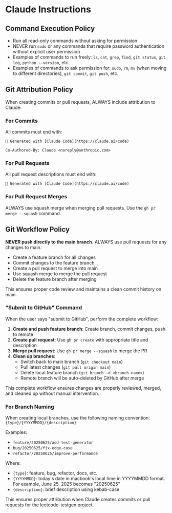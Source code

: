 # Claude Instructions

## Command Execution Policy
- Run all read-only commands without asking for permission
- NEVER run `sudo` or any commands that require password authentication without explicit user permission
- Examples of commands to run freely: `ls`, `cat`, `grep`, `find`, `git status`, `git log`, `python --version`, etc.
- Examples of commands to ask permission for: `sudo`, `rm`, `mv` (when moving to different directories), `git commit`, `git push`, etc.

## Git Attribution Policy
When creating commits or pull requests, ALWAYS include attribution to Claude:

### For Commits
All commits must end with:
```
🤖 Generated with [Claude Code](https://claude.ai/code)

Co-Authored-By: Claude <noreply@anthropic.com>
```

### For Pull Requests
All pull request descriptions must end with:
```
🤖 Generated with [Claude Code](https://claude.ai/code)
```

### For Pull Request Merges
ALWAYS use squash merge when merging pull requests. Use the `gh pr merge --squash` command.

## Git Workflow Policy
**NEVER push directly to the main branch.** ALWAYS use pull requests for any changes to main.

- Create a feature branch for all changes
- Commit changes to the feature branch
- Create a pull request to merge into main
- Use squash merge to merge the pull request
- Delete the feature branch after merging

This ensures proper code review and maintains a clean commit history on main.

### "Submit to GitHub" Command
When the user says "submit to GitHub", perform the complete workflow:

1. **Create and push feature branch**: Create branch, commit changes, push to remote
2. **Create pull request**: Use `gh pr create` with appropriate title and description
3. **Merge pull request**: Use `gh pr merge --squash` to merge the PR
4. **Clean up branches**: 
   - Switch back to main branch (`git checkout main`)
   - Pull latest changes (`git pull origin main`)
   - Delete local feature branch (`git branch -d <branch-name>`)
   - Remote branch will be auto-deleted by GitHub after merge

This complete workflow ensures changes are properly reviewed, merged, and cleaned up without manual intervention.

### For Branch Naming
When creating local branches, use the following naming convention:
`{type}/{YYYYMMDD}/{description}`

Examples:
- `feature/20250625/add-test-generator`
- `bug/20250625/fix-edge-case`
- `refactor/20250625/improve-performance`

Where:
- `{type}`: feature, bug, refactor, docs, etc.
- `{YYYYMMDD}`: today's date in macbook's local time in YYYYMMDD format. For example, June 25, 2025 becomes "20250625"
- `{description}`: brief description using kebab-case

This ensures proper attribution when Claude creates commits or pull requests for the leetcode-testgen project.
